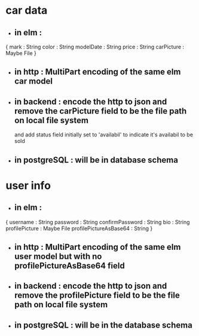 # car data
 - ## in elm : 
 { 
    mark : String
    color : String
    modelDate : String
    price : String
    carPicture : Maybe File
    }

 - ## in http : MultiPart encoding of the same elm car model
 - ## in backend : encode the http to json and remove the carPicture field to be the file path on local file system
      and add status field initially set to 'availabil' to indicate it's availabil to be sold
 - ## in postgreSQL : will be in database schema
# user info
- ## in elm :
{ 
    username : String
    password : String
    confirmPassword : String
    bio : String
    profilePicture : Maybe File
    profilePictureAsBase64 : String
    }

- ## in http : MultiPart encoding of the same elm user model but with no profilePictureAsBase64 field 
- ## in backend : encode the http to json and remove the profilePicture field to be the file path on local file system
- ## in postgreSQL : will be in the database schema
